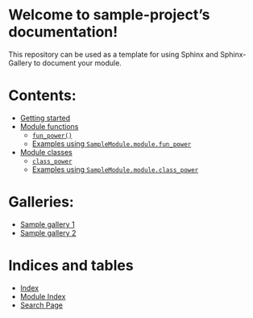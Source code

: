 <!-- sample-project documentation master file, created by
sphinx-quickstart on Wed Dec 11 14:44:28 2019.
You can adapt this file completely to your liking, but it should at least
contain the root `toctree` directive. -->

# Welcome to sample-project’s documentation!

This repository can be used as a template for using Sphinx and Sphinx-Gallery
to document your module.

# Contents:

* [Getting started](getting_started.md)
* [Module functions](function.md)
  * [`fun_power()`](function.md#SampleModule.module.fun_power)
  * [Examples using `SampleModule.module.fun_power`](function.md#examples-using-samplemodule-module-fun-power)
* [Module classes](class.md)
  * [`class_power`](class.md#SampleModule.module.class_power)
  * [Examples using `SampleModule.module.class_power`](class.md#examples-using-samplemodule-module-class-power)

# Galleries:

* [Sample gallery 1](auto_gallery-1/index.md)
* [Sample gallery 2](auto_gallery-2/index.md)

# Indices and tables

* [Index](genindex.md)
* [Module Index](py-modindex.md)
* [Search Page](search.md)
